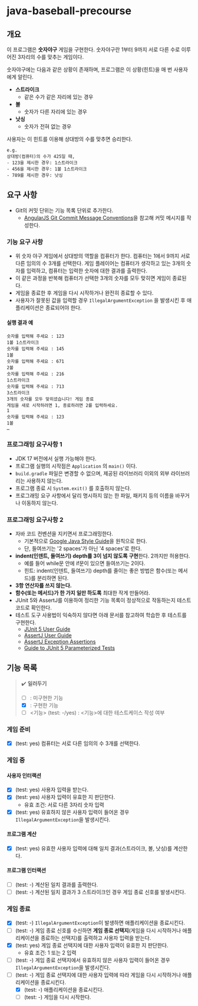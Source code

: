 # java-baseball-precourse

## 개요

이 프로그램은 **숫자야구** 게임을 구현한다. 숫자야구란 1부터 9까지 서로 다른 수로 이루어진 3자리의 수를 맞추는 게임이다.

숫자야구에는 다음과 같은 상황이 존재하며, 프로그램은 이 상황(힌트)을 매 번 사용자에게 알린다.

- **스트라이크**
  - 같은 수가 같은 자리에 있는 경우
- **볼**
  - 숫자가 다른 자리에 있는 경우
- **낫싱**
  - 숫자가 전혀 없는 경우

사용자는 이 힌트를 이용해 상대방의 수를 맞추면 승리한다.

```
e.g.
상대방(컴퓨터)의 수가 425일 때,
- 123을 제시한 경우: 1스트라이크
- 456을 제시한 경우: 1볼 1스트라이크
- 789를 제시한 경우: 낫싱
```

## 요구 사항

- Git의 커밋 단위는 기능 목록 단위로 추가한다.
  - [AngularJS Git Commit Message Conventions](https://gist.github.com/stephenparish/9941e89d80e2bc58a153)을 참고해 커밋 메시지를 작성한다.

### 기능 요구 사항

- 위 숫자 야구 게임에서 상대방의 역할을 컴퓨터가 한다. 컴퓨터는 1에서 9까지 서로 다른 임의의 수 3개를 선택한다. 게임 플레이어는 컴퓨터가 생각하고 있는
3개의 숫자를 입력하고, 컴퓨터는 입력한 숫자에 대한 결과를 출력한다.
- 이 같은 과정을 반복해 컴퓨터가 선택한 3개의 숫자를 모두 맞히면 게임이 종료된다.
- 게임을 종료한 후 게임을 다시 시작하거나 완전히 종료할 수 있다.
- 사용자가 잘못된 값을 입력할 경우 `IllegalArgumentException` 을 발생시킨 후 애플리케이션은 종료되어야 한다.

#### 실행 결과 예 

```
숫자를 입력해 주세요 : 123
1볼 1스트라이크
숫자를 입력해 주세요 : 145
1볼
숫자를 입력해 주세요 : 671
2볼
숫자를 입력해 주세요 : 216
1스트라이크
숫자를 입력해 주세요 : 713
3스트라이크
3개의 숫자를 모두 맞히셨습니다! 게임 종료
게임을 새로 시작하려면 1, 종료하려면 2를 입력하세요.
1
숫자를 입력해 주세요 : 123
1볼
…
```

### 프로그래밍 요구사항 1

- JDK 17 버전에서 실행 가능해야 한다.
- 프로그램 실행의 시작점은 `Application` 의 `main()` 이다.
- `build.gradle` 파일은 변경할 수 없으며, 제공된 라이브러리 이외의 외부 라이브러리는 사용하지 않는다.
- 프로그램 종료 시 `System.exit()` 를 호출하지 않는다.
- 프로그래밍 요구 사항에서 달리 명시하지 않는 한 파일, 패키지 등의 이름을 바꾸거나 이동하지 않는다.

### 프로그래밍 요구사항 2

- 자바 코드 컨벤션을 지키면서 프로그래밍한다.
  - 기본적으로 [Google Java Style Guide](https://google.github.io/styleguide/javaguide.html)을 원칙으로 한다.
  - 단, 들여쓰기는 '2 spaces'가 아닌 '4 spaces'로 한다.
- **indent(인덴트, 들여쓰기) depth를 3이 넘지 않도록 구현**한다. 2까지만 허용한다.
  - 예를 들어 while문 안에 if문이 있으면 들여쓰기는 2이다.
  - 힌트: indent(인덴트, 들여쓰기) depth를 줄이는 좋은 방법은 함수(또는 메서드)를 분리하면 된다.
- **3항 연산자를 쓰지 않는다.**
- **함수(또는 메서드)가 한 가지 일만 하도록** 최대한 작게 만들어라.
- JUnit 5와 AssertJ를 이용하여 정리한 기능 목록이 정상적으로 작동하는지 테스트 코드로 확인한다.
- 테스트 도구 사용법이 익숙하지 않다면 아래 문서를 참고하여 학습한 후 테스트를 구현한다.
  - [JUnit 5 User Guide](https://junit.org/junit5/docs/current/user-guide/)
  - [AssertJ User Guide](https://assertj.github.io/doc/)
  - [AssertJ Exception Assertions](https://www.baeldung.com/assertj-exception-assertion)
  - [Guide to JUnit 5 Parameterized Tests](https://www.baeldung.com/parameterized-tests-junit-5)

## 기능 목록

> ✔️ **일러두기**
> - [ ] : 미구현한 기능
> - [x] : 구현한 기능
> - [ ] <기능> (test: -/yes) : <기능>에 대한 테스트케이스 작성 여부

### 게임 준비

- [x] (test: yes) 컴퓨터는 서로 다른 임의의 수 3개를 선택한다.

### 게임 중

#### 사용자 인터랙션

- [x] (test: yes) 사용자 입력을 받는다.
- [x] (test: yes) 사용자 입력이 유효한 지 판단한다.
  - 유효 조건: 서로 다른 3자리 숫자 입력
- [x] (test: yes) 유효하지 않은 사용자 입력이 들어온 경우 `IllegalArgumentException`을 발생시킨다.

#### 프로그램 계산

- [x] (test: yes) 유효한 사용자 입력에 대해 일치 결과(스트라이크, 볼, 낫싱)를 계산한다.

#### 프로그램 인터랙션 

- [ ] (test: -) 계산된 일치 결과를 출력한다.
- [ ] (test: -) 계산된 일치 결과가 3 스트라이크인 경우 게임 종료 신호를 발생시킨다.

### 게임 종료

- [x] (test: -) `IllegalArgumentException`이 발생하면 애플리케이션을 종료시킨다.
- [ ] (test: -) 게임 종료 신호를 수신하면 **게임 종료 선택지**(게임을 다시 시작하거나 애플리케이션을 종료하는 선택지)를 출력하고 사용자 입력을 받는다.
- [x] (test: yes) 게임 종료 선택지에 대한 사용자 입력이 유효한 지 판단한다.
  - 유효 조건: 1 또는 2 입력
- [ ] (test: -) 게임 종료 선택지에서 유효하지 않은 사용자 입력이 들어온 경우 `IllegalArgumentException`을 발생시킨다.
- [ ] (test: -) 게임 종료 선택지에 대한 사용자 입력에 따라 게임을 다시 시작하거나 애플리케이션을 종료시킨다.
  - [x] (test: -) 애플리케이션을 종료시킨다.
  - [ ] (test: -) 게임을 다시 시작한다.